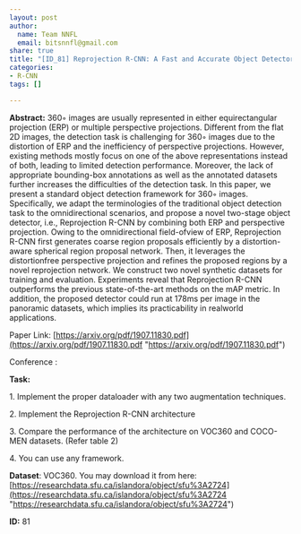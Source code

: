 ```yaml
---
layout: post
author:
  name: Team NNFL
  email: bitsnnfl@gmail.com
share: true
title: "[ID_81] Reprojection R-CNN: A Fast and Accurate Object Detector for 360◦ Images"
categories:
- R-CNN
tags: []

---
```

**Abstract:** 360◦ images are usually represented in either equirectangular projection (ERP) or multiple perspective projections. Different from the flat 2D images, the detection task is challenging for 360◦ images due to the distortion of ERP and the inefficiency of perspective projections. However, existing methods mostly focus on one of the above representations instead of both, leading to limited detection performance. Moreover, the lack of appropriate bounding-box annotations as well as the annotated datasets further increases the difficulties of the detection task. In this paper, we present a standard object detection framework for 360◦ images. Specifically, we adapt the terminologies of the traditional object detection task to the omnidirectional scenarios, and propose a novel two-stage object detector, i.e., Reprojection R-CNN by combining both ERP and perspective projection. Owing to the omnidirectional field-ofview of ERP, Reprojection R-CNN first generates coarse region proposals efficiently by a distortion-aware spherical region proposal network. Then, it leverages the distortionfree perspective projection and refines the proposed regions by a novel reprojection network. We construct two novel synthetic datasets for training and evaluation. Experiments reveal that Reprojection R-CNN outperforms the previous state-of-the-art methods on the mAP metric. In addition, the proposed detector could run at 178ms per image in the panoramic datasets, which implies its practicability in realworld applications.

Paper Link: [https://arxiv.org/pdf/1907.11830.pdf](https://arxiv.org/pdf/1907.11830.pdf "https://arxiv.org/pdf/1907.11830.pdf")

Conference :

**Task:**

1\.  Implement the proper dataloader with any two augmentation techniques.

2\. Implement the Reprojection R-CNN architecture

3\. Compare the performance of the architecture on VOC360 and COCO-MEN datasets. (Refer table 2)

4\. You can use any framework.

**Dataset**: VOC360. You may download it from here: [https://researchdata.sfu.ca/islandora/object/sfu%3A2724](https://researchdata.sfu.ca/islandora/object/sfu%3A2724 "https://researchdata.sfu.ca/islandora/object/sfu%3A2724")

**ID:** 81